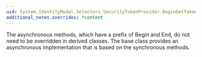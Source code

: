 ```yaml
---
uid: System.IdentityModel.Selectors.SecurityTokenProvider.BeginGetTokenCore(System.TimeSpan,System.AsyncCallback,System.Object)
additional_notes.overrides: *content
---
```


<p>The asynchronous methods, which have a prefix of Begin and End, do not need to be overridden in derived classes. The <xref href="System.IdentityModel.Selectors.SecurityTokenProvider"></xref> base class provides an asynchronous implementation that is based on the synchronous methods.</p>


